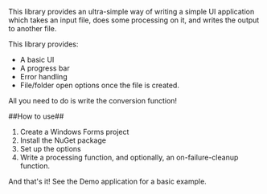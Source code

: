 This library provides an ultra-simple way of writing a simple UI application which takes an input file, does some processing on it, and writes the output to another file.

This library provides:

* A basic UI
* A progress bar
* Error handling
* File/folder open options once the file is created.

All you need to do is write the conversion function! 

##How to use##
1. Create a Windows Forms project
2. Install the NuGet package
3. Set up the options
4. Write a processing function, and optionally, an on-failure-cleanup function.

And that's it!
See the Demo application for a basic example.
